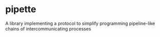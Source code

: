 pipette
=======

A library implementing a protocol to simplify programming pipeline-like chains of intercommunicating processes
